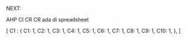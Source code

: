 NEXT:

AHP CI CR
CR ada di spreadsheet


[
    C1 : {
        C1: 1,
        C2: 1,
        C3: 1,
        C4: 1,
        C5: 1,
        C6: 1,
        C7: 1,
        C8: 1,
        C9: 1,
        C10: 1,
    },
]
